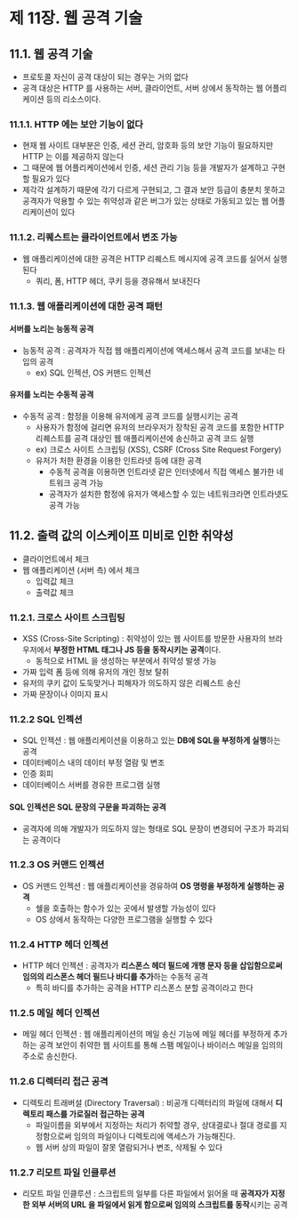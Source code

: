 # 제 11장. 웹 공격 기술
## 11.1. 웹 공격 기술
- 프로토콜 자신이 공격 대상이 되는 경우는 거의 없다
- 공격 대상은 HTTP 를 사용하는 서버, 클라이언트, 서버 상에서 동작하는 웹 어플리케이션 등의 리소스이다.

### 11.1.1. HTTP 에는 보안 기능이 없다
- 현재 웹 사이트 대부분은 인증, 세션 관리, 암호화 등의 보안 기능이 필요하지만 HTTP 는 이를 제공하지 않는다
- 그 때문에 웹 어플리케이션에서 인증, 세션 관리 기능 등을 개발자가 설계하고 구현할 필요가 있다
- 제각각 설계하기 때문에 각기 다르게 구현되고, 그 결과 보안 등급이 충분치 못하고 공격자가 악용할 수 있는 취약성과 같은 버그가 있는 상태로 가동되고 있는 웹 어플리케이션이 있다

### 11.1.2. 리퀘스트는 클라이언트에서 변조 가능
- 웹 애플리케이션에 대한 공격은 HTTP 리퀘스트 메시지에 공격 코드를 실어서 실행된다
  - 쿼리, 폼, HTTP 헤더, 쿠키 등을 경유해서 보내진다

### 11.1.3. 웹 애플리케이션에 대한 공격 패턴

#### 서버를 노리는 능동적 공격
- 능동적 공격 : 공격자가 직접 웹 애플리케이션에 액세스해서 공격 코드를 보내는 타입의 공격
  - ex) SQL 인젝션, OS 커맨드 인젝션

#### 유저를 노리는 수동적 공격
- 수동적 공격 : 함정을 이용해 유저에게 공격 코드를 실행시키는 공격
  - 사용자가 함정에 걸리면 유저의 브라우저가 장착된 공격 코드를 포함한 HTTP 리퀘스트를 공격 대상인 웹 애플리케이션에 송신하고 공격 코드 실행
  - ex) 크로스 사이트 스크립팅 (XSS), CSRF (Cross Site Request Forgery)
  - 유저가 처한 환경을 이용한 인트라넷 등에 대한 공격
    - 수동적 공격을 이용하면 인트라넷 같은 인터넷에서 직접 액세스 불가한 네트워크 공격 가능
    - 공격자가 설치한 함정에 유저가 액세스할 수 있는 네트워크라면 인트라넷도 공격 가능

## 11.2. 출력 값의 이스케이프 미비로 인한 취약성
- 클라이언트에서 체크
- 웹 애플리케이션 (서버 측) 에서 체크
  - 입력값 체크
  - 출력값 체크

### 11.2.1. 크로스 사이트 스크립팅
- XSS (Cross-Site Scripting) : 취약성이 있는 웹 사이트를 방문한 사용자의 브라우저에서 **부정한 HTML 태그나 JS 등을 동작시키는 공격**이다.
  - 동적으로 HTML 을 생성하는 부분에서 취약성 발생 가능
- 가짜 입력 폼 등에 의해 유저의 개인 정보 탈취
- 유저의 쿠키 값이 도둑맞거나 피해자가 의도하지 않은 리퀘스트 송신
- 가짜 문장이나 이미지 표시

### 11.2.2 SQL 인젝션
- SQL 인젝션 : 웹 애플리케이션을 이용하고 있는 **DB에 SQL을 부정하게 실행**하는 공격
- 데이터베이스 내의 데이터 부정 열람 및 변조
- 인증 회피
- 데이터베이스 서버를 경유한 프로그램 실행

#### SQL 인젝션은 SQL 문장의 구문을 파괴하는 공격
- 공격자에 의해 개발자가 의도하지 않는 형태로 SQL 문장이 변경되어 구조가 파괴되는 공격이다

### 11.2.3 OS 커맨드 인젝션
- OS 커맨드 인젝션 : 웹 애플리케이션을 경유하여 **OS 명령을 부정하게 실행하는 공격**
  - 쉘을 호출하는 함수가 있는 곳에서 발생할 가능성이 있다
  - OS 상에서 동작하는 다양한 프로그램을 실행할 수 있다

### 11.2.4 HTTP 헤더 인젝션
- HTTP 헤더 인젝션 : 공격자가 **리스폰스 헤더 필드에 개행 문자 등을 삽입함으로써 임의의 리스폰스 헤더 필드나 바디를 추가**하는 수동적 공격
  - 특히 바디를 추가하는 공격을 HTTP 리스폰스 분할 공격이라고 한다

### 11.2.5 메일 헤더 인젝션
- 메일 헤더 인젝션 : 웹 애플리케이션의 메일 송신 기능에 메일 헤더를 부정하게 추가하는 공격
보안이 취약한 웹 사이트를 통해 스팸 메일이나 바이러스 메일을 임의의 주소로 송신한다.

### 11.2.6 디렉터리 접근 공격
- 디렉토리 트래버설 (Directory Traversal) : 비공개 디렉터리의 파일에 대해서 **디렉토리 패스를 가로질러 접근하는 공격**
  - 파일이름을 외부에서 지정하는 처리가 취약할 경우, 상대결로나 절대 경로를 지정함으로써 임의의 파일이나 디렉토리에 액세스가 가능해진다.
  - 웹 서버 상의 파일이 잘못 열람되거나 변조, 삭제될 수 있다

### 11.2.7 리모트 파일 인클루션
- 리모트 파일 인클루션 : 스크립트의 일부를 다른 파일에서 읽어올 때 **공격자가 지정한 외부 서버의 URL 을 파일에서 읽게 함으로써 임의의 스크립트를 동작**시키는 공격